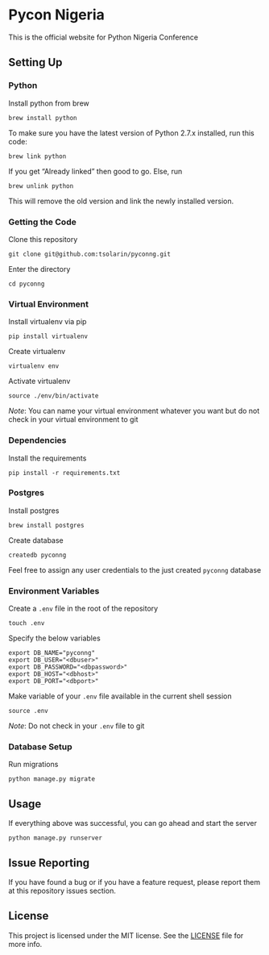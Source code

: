 # Pycon Nigeria

This is the official website for Python Nigeria Conference

## Setting Up

### Python

Install python from brew
```
brew install python
```

To make sure you have the latest version of Python 2.7.x installed, run this code:
```
brew link python
```

If you get “Already linked” then good to go. Else, run
```
brew unlink python
```
This will remove the old version and link the newly installed version.

### Getting the Code

Clone this repository
```
git clone git@github.com:tsolarin/pyconng.git
```

Enter the directory
```
cd pyconng
```

### Virtual Environment

Install virtualenv via pip
```
pip install virtualenv
```

Create virtualenv
```
virtualenv env
```

Activate virtualenv
```
source ./env/bin/activate
```

_Note_: You can name your virtual environment whatever you want but do not check in your virtual environment to git

### Dependencies

Install the requirements
```
pip install -r requirements.txt
```

### Postgres

Install postgres
```
brew install postgres
```

Create database
```
createdb pyconng
```

Feel free to assign any user credentials to the just created `pyconng` database

### Environment Variables

Create a `.env` file in the root of the repository
```
touch .env
```

Specify the below variables
```
export DB_NAME="pyconng"
export DB_USER="<dbuser>"
export DB_PASSWORD="<dbpassword>"
export DB_HOST="<dbhost>"
export DB_PORT="<dbport>"
```

Make variable of your `.env` file available in the current shell session
```
source .env
```

_Note_: Do not check in your `.env` file to git

### Database Setup

Run migrations
```
python manage.py migrate
```

## Usage

If everything above was successful, you can go ahead and start the server
```
python manage.py runserver
```

## Issue Reporting

If you have found a bug or if you have a feature request, please report them at this repository issues section.

## License

This project is licensed under the MIT license. See the [LICENSE](LICENSE) file for more info.
